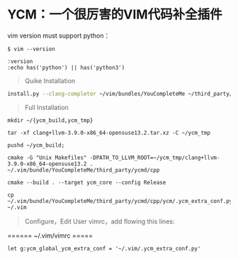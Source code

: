 #  YCM：一个很厉害的VIM代码补全插件
vim version must support python：

```
$ vim --version

:version
:echo has('python') || has('python3')

```

> Quike Installation

```Bash
install.py --clang-completer ~/vim/bundles/YouCompleteMe ~/third_party/ycmd/clang_archives/clang+llvm-3.9.0-x86_64-opensuse13.2.tar.xz
```


> Full Installation
```
mkdir ~/{ycm_build,ycm_tmp}

tar -xf clang+llvm-3.9.0-x86_64-opensuse13.2.tar.xz -C ~/ycm_tmp

pushd ~/ycm_build;

cmake -G "Unix Makefiles" -DPATH_TO_LLVM_ROOT=~/ycm_tmp/clang+llvm-3.9.0-x86_64-opensuse13.2 . ~/.vim/bundle/YouCompleteMe/third_party/ycmd/cpp

cmake --build . --target ycm_core --config Release
 
cp ~/.vim/bundle/YouCompleteMe/third_party/ycmd/cpp/ycm/.ycm_extra_conf.py ~/.vim
```

> Configure，Edit User vimrc，add flowing this lines:

====== ~/.vim/vimrc =====

```
let g:ycm_global_ycm_extra_conf = '~/.vim/.ycm_extra_conf.py'
```

